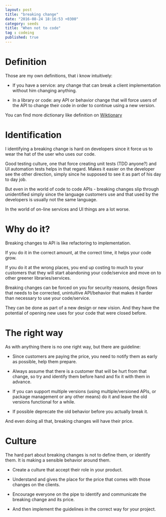 ```yaml
---
layout: post
title: "breaking change"
date: "2016-08-24 18:16:53 +0300"
category: seeds
title: "When not to code"
tag : codeing
published: true
---
```

# Definition

Those are my own definitions, that i know intuitively:

- If you have a service: any change that can break a client implementation without him changing anything.

- In a library or code: any API or behavior change that will force users of the API to change their code in order to continue using a new version.

You can find more dictionary like definition on [Wiktionary](https://en.wiktionary.org/wiki/breaking_change)

# Identification

I identifying a breaking change is hard on developers since it force us to wear the hat of the user who uses our code.

Good testing culture, one that force creating unit tests (TDD anyone?) and UI automation tests helps in that regard. Makes it easier on the developer see the other direction, simply since he supposed to see it as part of his day to day job.

But even in the world of code to code APIs - breaking changes slip through unidentified simply since the language customers use and that used by the developers is usually not the same language.

In the world of on-line services and UI things are a lot worse.

# Why do it?

Breaking changes to API is like refactoring to implementation.

If you do it in the correct amount, at the correct time, it helps your code grow.

If you do it at the wrong places, you end up costing to much to your customers that they will start abandoning your code/service and move on to other greener libraries/services.

Breaking changes can be forced on you for security reasons, design flows that needs to be corrected, unintuitive API/behavior that makes it harder than necessary to use your code/service.

They can be done as part of a new design or new vision. And they have the potential of opening new uses for your code that were closed before.

# The right way

As with anything there is no one right way, but there are guideline:

- Since customers are paying the price, you need to notify them as early as possible, help them prepare.

- Always assume that there is a customer that will be hurt from that change, so try and identify them before hand and fix it with them in advance.

- If you can support multiple versions (using multiple/versioned APIs, or package management or any other means) do it and leave the old versions functional for a while.

- If possible deprecate the old behavior before you actually break it.

And even doing all that, breaking changes will have their price.

# Culture

The hard part about breaking changes is not to define them, or identify them.
It is making a sensible behavior around them.

- Create a culture that accept their role in your product.

- Understand and gives the place for the price that comes with those changes on the clients.

- Encourage everyone on the pipe to identify and communicate the breaking change and its price.

- And then implement the guidelines in the correct way for your project.
